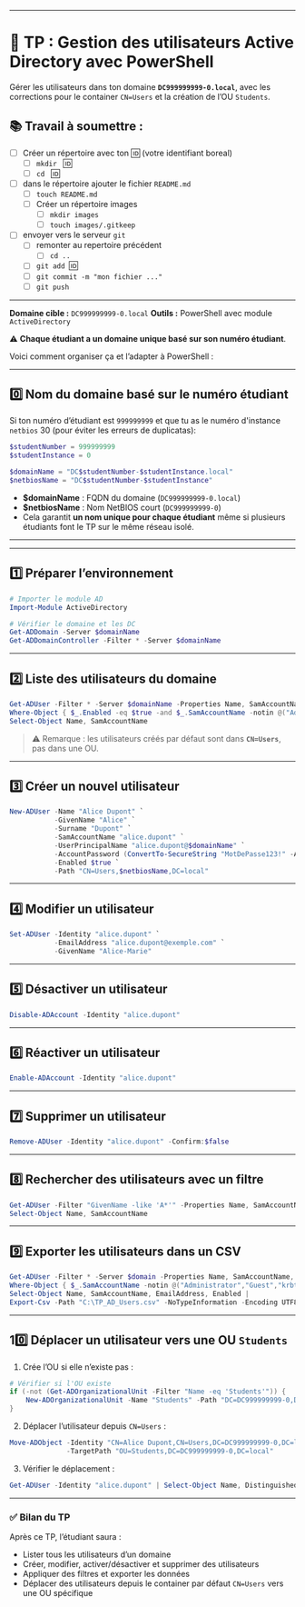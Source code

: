 
---

# :rocket: **TP : Gestion des utilisateurs Active Directory avec PowerShell**

Gérer les utilisateurs dans ton domaine **`DC999999999-0.local`**, avec les corrections pour le container `CN=Users` et la création de l’OU `Students`.

## :books: Travail à soumettre :

- [ ] Créer un répertoire avec ton  :id: (votre identifiant boreal)
  - [ ] `mkdir ` :id:
  - [ ] `cd ` :id:
- [ ] dans le répertoire ajouter le fichier `README.md`
  - [ ] `touch README.md`
  - [ ] Créer un répertoire images
    - [ ] `mkdir images`
    - [ ] `touch images/.gitkeep`
- [ ] envoyer vers le serveur `git`
  - [ ] remonter au repertoire précédent
    - [ ] `cd ..`
  - [ ] `git add `:id:
  - [ ] `git commit -m "mon fichier ..."`
  - [ ] `git push`

---

**Domaine cible :** `DC999999999-0.local`
**Outils :** PowerShell avec module `ActiveDirectory`

:warning: **Chaque étudiant a un domaine unique basé sur son numéro étudiant**.

Voici comment organiser ça et l’adapter à PowerShell :

---

## **0️⃣ Nom du domaine basé  sur le numéro étudiant**

Si ton numéro d’étudiant est `999999999` et que tu as le numéro d'instance `netbios` 30 (pour éviter les erreurs de duplicatas):

```powershell
$studentNumber = 999999999
$studentInstance = 0

$domainName = "DC$studentNumber-$studentInstance.local"
$netbiosName = "DC$studentNumber-$studentInstance"
```

* **$domainName** : FQDN du domaine (`DC999999999-0.local`)
* **$netbiosName** : Nom NetBIOS court (`DC999999999-0`)
* Cela garantit **un nom unique pour chaque étudiant** même si plusieurs étudiants font le TP sur le même réseau isolé.

---

---

## **1️⃣ Préparer l’environnement**

```powershell
# Importer le module AD
Import-Module ActiveDirectory

# Vérifier le domaine et les DC
Get-ADDomain -Server $domainName
Get-ADDomainController -Filter * -Server $domainName
```

---

## **2️⃣ Liste des utilisateurs du domaine**

```powershell
Get-ADUser -Filter * -Server $domainName -Properties Name, SamAccountName, Enabled |
Where-Object { $_.Enabled -eq $true -and $_.SamAccountName -notin @("Administrator","Guest","krbtgt") } |
Select-Object Name, SamAccountName
```

> ⚠️ Remarque : les utilisateurs créés par défaut sont dans **`CN=Users`**, pas dans une OU.

---

## **3️⃣ Créer un nouvel utilisateur**

```powershell
New-ADUser -Name "Alice Dupont" `
           -GivenName "Alice" `
           -Surname "Dupont" `
           -SamAccountName "alice.dupont" `
           -UserPrincipalName "alice.dupont@$domainName" `
           -AccountPassword (ConvertTo-SecureString "MotDePasse123!" -AsPlainText -Force) `
           -Enabled $true `
           -Path "CN=Users,$netbiosName,DC=local"
```

---

## **4️⃣ Modifier un utilisateur**

```powershell
Set-ADUser -Identity "alice.dupont" `
           -EmailAddress "alice.dupont@exemple.com" `
           -GivenName "Alice-Marie"
```

---

## **5️⃣ Désactiver un utilisateur**

```powershell
Disable-ADAccount -Identity "alice.dupont"
```

---

## **6️⃣ Réactiver un utilisateur**

```powershell
Enable-ADAccount -Identity "alice.dupont"
```

---

## **7️⃣ Supprimer un utilisateur**

```powershell
Remove-ADUser -Identity "alice.dupont" -Confirm:$false
```

---

## **8️⃣ Rechercher des utilisateurs avec un filtre**

```powershell
Get-ADUser -Filter "GivenName -like 'A*'" -Properties Name, SamAccountName |
Select-Object Name, SamAccountName
```

---

## **9️⃣ Exporter les utilisateurs dans un CSV**

```powershell
Get-ADUser -Filter * -Server $domain -Properties Name, SamAccountName, EmailAddress, Enabled |
Where-Object { $_.SamAccountName -notin @("Administrator","Guest","krbtgt") } |
Select-Object Name, SamAccountName, EmailAddress, Enabled |
Export-Csv -Path "C:\TP_AD_Users.csv" -NoTypeInformation -Encoding UTF8
```

---

## **10️⃣ Déplacer un utilisateur vers une OU `Students`**

1. Crée l’OU si elle n’existe pas :

```powershell
# Vérifier si l'OU existe
if (-not (Get-ADOrganizationalUnit -Filter "Name -eq 'Students'")) {
    New-ADOrganizationalUnit -Name "Students" -Path "DC=DC999999999-0,DC=local"
}
```

2. Déplacer l’utilisateur depuis `CN=Users` :

```powershell
Move-ADObject -Identity "CN=Alice Dupont,CN=Users,DC=DC999999999-0,DC=local" `
              -TargetPath "OU=Students,DC=DC999999999-0,DC=local"
```

3. Vérifier le déplacement :

```powershell
Get-ADUser -Identity "alice.dupont" | Select-Object Name, DistinguishedName
```

---

### ✅ **Bilan du TP**

Après ce TP, l’étudiant saura :

* Lister tous les utilisateurs d’un domaine
* Créer, modifier, activer/désactiver et supprimer des utilisateurs
* Appliquer des filtres et exporter les données
* Déplacer des utilisateurs depuis le container par défaut `CN=Users` vers une OU spécifique

